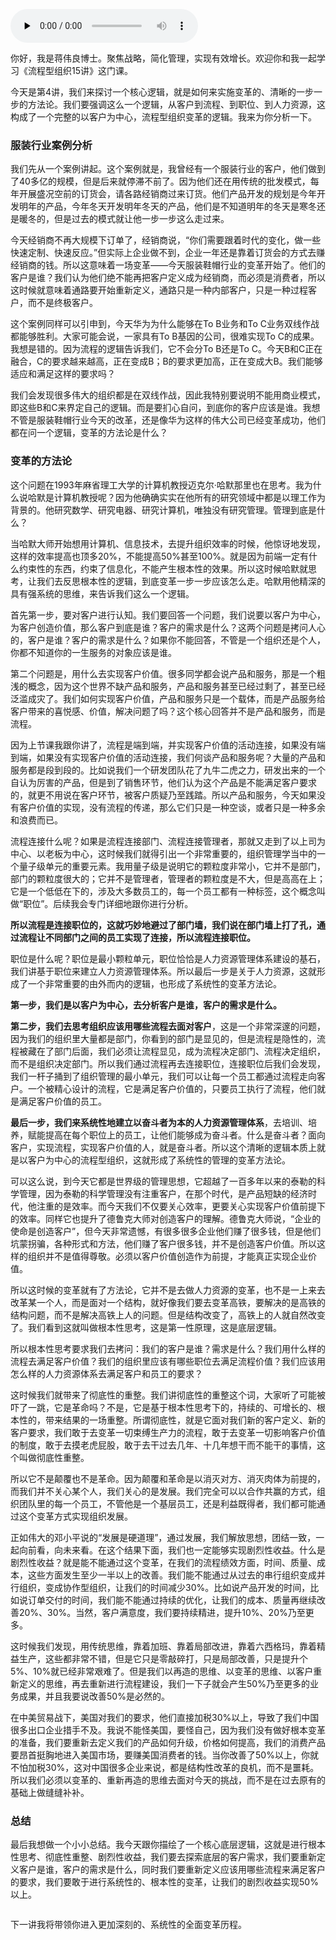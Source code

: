 <audio id="audio" title="04 | 实现以客户为中心的核心，用流程重新定义职位" controls="" preload="none"><source id="mp3" src="https://static001.geekbang.org/resource/audio/95/0a/95cde8573babdc3cefeae362371fc10a.mp3"></audio>

你好，我是蒋伟良博士。聚焦战略，简化管理，实现有效增长。欢迎你和我一起学习《流程型组织15讲》这门课。

今天是第4讲，我们来探讨一个核心逻辑，就是如何来实施变革的、清晰的一步一步的方法论。我们要强调这么一个逻辑，从客户到流程、到职位、到人力资源，这构成了一个完整的以客户为中心，流程型组织变革的逻辑。我来为你分析一下。

### 服装行业案例分析

我们先从一个案例讲起。这个案例就是，我曾经有一个服装行业的客户，他们做到了40多亿的规模，但是后来就停滞不前了。因为他们还在用传统的批发模式，每年开展盛况空前的订货会，请各路经销商过来订货。他们产品开发的规划是今年开发明年的产品，今年冬天开发明年冬天的产品，他们是不知道明年的冬天是寒冬还是暖冬的，但是过去的模式就让他一步一步这么走过来。

今天经销商不再大规模下订单了，经销商说，“你们需要跟着时代的变化，做一些快速定制、快速反应。”但实际上企业做不到，企业一年还是靠着订货会的方式去赚经销商的钱。所以这意味着一场变革——今天服装鞋帽行业的变革开始了。他们的客户是谁？我们认为他们绝不能再把客户定义成为经销商，而必须是消费者，所以这时候就意味着通路要开始重新定义，通路只是一种内部客户，只是一种过程客户，而不是终极客户。

这个案例同样可以引申到，今天华为为什么能够在To B业务和To C业务双线作战都能够胜利。大家可能会说，一家具有To B基因的公司，很难实现To C的成果。我想是错的。因为流程的逻辑告诉我们，它不会分To B还是To C。今天B和C正在融合，C的要求越来越高，正在变成B；B的要求更加高，正在变成大B。我们能够适应和满足这样的要求吗？

<img src="https://static001.geekbang.org/resource/image/84/e5/8429eb73e209853085aea23f0f8d44e5.png" alt=""><br>
我们会发现很多伟大的组织都是在双线作战，因此我特别要说明不能用商业模式，即这些B和C来界定自己的逻辑。而是要扪心自问，到底你的客户应该是谁。我想不管是服装鞋帽行业今天的改革，还是像华为这样的伟大公司已经变革成功，他们都在问一个逻辑，变革的方法论是什么？

### 变革的方法论

这个问题在1993年麻省理工大学的计算机教授迈克尔·哈默那里也在思考。我为什么说哈默是计算机教授呢？因为他确确实实在他所有的研究领域中都是以理工作为背景的。他研究数学、研究电器、研究计算机，唯独没有研究管理。管理到底是什么？

当哈默大师开始想用计算机、信息技术，去提升组织效率的时候，他惊讶地发现，这样的效率提高也顶多20%，不能提高50%甚至100%。就是因为前端一定有什么约束性的东西，约束了信息化，不能产生根本性的效果。所以这时候哈默就思考，让我们去反思根本性的逻辑，到底变革一步一步应该怎么走。哈默用他精深的具有强系统的思维，来告诉我们这么一个逻辑。

首先第一步，要对客户进行认知。我们要回答一个问题，我们说要以客户为中心，为客户创造价值，那么客户到底是谁？客户的需求是什么？这两个问题是拷问人心的，客户是谁？客户的需求是什么？如果你不能回答，不管是一个组织还是个人，你都不知道你的一生服务的对象应该是谁。

第二个问题是，用什么去实现客户价值。很多同学都会说产品和服务，那是一个粗浅的概念，因为这个世界不缺产品和服务，产品和服务甚至已经过剩了，甚至已经泛滥成灾了。我们如何实现客户价值，产品和服务只是一个载体，而是产品服务给客户带来的喜悦感、价值，解决问题了吗？这个核心回答并不是产品和服务，而是流程。

因为上节课我跟你讲了，流程是端到端，并实现客户价值的活动连接，如果没有端到端，如果没有实现客户价值的活动连接，我们何谈产品和服务呢？大量的产品和服务都是段到段的。比如说我们一个研发团队花了九牛二虎之力，研发出来的一个自认为厉害的产品，但是到了销售环节，他们认为这个产品是不能满足客户要求的，就更不用说在客户环节，被客户质疑乃至践踏。所以产品和服务，今天如果没有客户价值的实现，没有流程的传递，那么它们只是一种空谈，或者只是一种多余和浪费而已。

流程连接什么呢？如果是流程连接部门、流程连接管理者，那就又走到了以上司为中心、以老板为中心，这时候我们就得引出一个非常重要的，组织管理学当中的一个量子级单元的重要元素。我用量子级是说明它的颗粒度非常小，它并不是部门，部门的颗粒度很大的；它并不是管理者，管理者的颗粒度是不大，但是高高在上；它是一个低低在下的，涉及大多数员工的，每一个员工都有一种标签，这个概念叫做“职位”。后续我会专门详细地跟你进行分析。

**所以流程是连接职位的，这就巧妙地避过了部门墙，我们说在部门墙上打了孔，通过流程让不同部门之间的员工实现了连接，所以流程连接职位。**

职位是什么呢？职位是最小颗粒单元，职位恰恰是人力资源管理体系建设的基石，我们讲基于职位来建立人力资源管理体系。所以最后一步是关于人力资源，这就形成了一个非常重要的由外而内的逻辑，也形成了系统性的变革方法论。

**第一步，我们是以客户为中心，去分析客户是谁，客户的需求是什么。**

**第二步，我们去思考组织应该用哪些流程去面对客户**，这是一个非常深邃的问题，因为我们的组织里大量都是部门，你看到的部门是显见的，但是流程是隐性的，流程被藏在了部门后面，我们必须让流程显见，成为流程决定部门、流程决定组织，而不是组织决定部门。所以我们通过流程再去连接职位，连接职位后我们会发现，我们一杆子捅到了组织管理的最小单元，我们可以让每一个员工都通过流程走向客户。一个被精心设计的流程，它是满足客户价值的，只要员工执行了流程，他们就是满足客户价值的员工。

**最后一步，我们来系统性地建立以奋斗者为本的人力资源管理体系**，去培训、培养，赋能提高在每个职位上的员工，让他们能够成为奋斗者。什么是奋斗者？面向客户，实现流程，实现客户价值的人，就是奋斗者。所以这个清晰的逻辑本质上就是以客户为中心的流程型组织，这就形成了系统性的管理的变革方法论。

可以这么说，到今天它都是世界级的管理思想，它超越了一百多年以来的泰勒的科学管理，因为泰勒的科学管理没有注重客户，在那个时代，是产品短缺的经济时代，他注重的是效率。而今天我们不仅要关心效率，更要关心实现客户价值前提下的效率。同样它也提升了德鲁克大师对创造客户的理解。德鲁克大师说，“企业的使命是创造客户”，但今天非常遗憾，有很多很多企业他们赚了很多钱，但是他们坑蒙拐骗，各种形式和方法，他们赚了客户很多钱，并不是创造客户价值。所以这样的组织并不是值得尊敬。必须以客户价值创造作为前提，才能真正实现企业价值。

所以这时候的变革就有了方法论，它并不是去做人力资源的变革，也不是一上来去改革某一个人，而是面对一个结构，就好像我们要去变革高铁，要解决的是高铁的结构问题，而不是解决高铁上人的问题。但是结构改变了，高铁上的人就自然改变了。我们看到这就叫做根本性思考，这是第一性原理，这是底层逻辑。

所以根本性思考要求我们去拷问：我们的客户是谁？需求是什么？我们用什么样的流程去满足客户价值？我们的组织里应该有哪些职位去满足流程价值？我们应该用怎么样的人力资源体系去满足客户和员工的要求？

这时候我们就带来了彻底性的重整。我们讲彻底性的重整这个词，大家听了可能被吓了一跳，它是革命吗？不是，它是基于根本性思考下的，持续的、可增长的、根本性的，带来结果的一场重整。所谓彻底性，就是它面对我们新的客户定义、新的客户要求，我们敢于去变革一切束缚生产力的流程，敢于去变革一切影响客户价值的制度，敢于去摸老虎屁股，敢于去干过去几年、十几年想干而不能干的事情，这个叫做彻底性重整。

所以它不是颠覆也不是革命。因为颠覆和革命是以消灭对方、消灭肉体为前提的，而我们并不关心某个人，我们关心的是发展。我们完全可以以合作共赢的方式，组织团队里的每一个员工，不管他是一个基层员工，还是利益既得者，我们都可能通过这个变革方式实现组织发展。

正如伟大的邓小平说的“发展是硬道理”，通过发展，我们解放思想，团结一致，一起向前看，向未来看。在这个结果下面，我们也一定能够实现剧烈性收益。什么是剧烈性收益？就是能不能通过这个变革，在我们的流程绩效方面，时间、质量、成本，这些方面发生至少一半以上的改善。我们能不能通过从过去的串行组织变成并行组织，变成协作型组织，让我们的时间减少30%。比如说产品开发的时间，比如说订单交付的时间，我们能不能通过持续的优化，让我们的成本、质量再继续改善20%、30%。当然，客户满意度，我们要持续精进，提升10%、20%乃至更多。

这时候我们发现，用传统思维，靠着加班、靠着局部改进，靠着六西格玛，靠着精益生产，这些都非常不错，但是它只是零敲碎打，只是局部改善，只是提升个5%、10%就已经非常艰难了。但是我们以再造的思维、以变革的思维、以客户重新定义的思维，再去重新进行流程建设，我们一下子就会产生50%乃至更多的业务成果，并且我要说改善50%是必然的。

在中美贸易战下，美国对我们的要求，他们直接加税30%以上，导致了我们中国很多出口企业措手不及。我说不能怪美国，要怪自己，因为我们没有做好根本变革的准备，我们要重新去定义我们的产品如何升级，价格如何提高，我们的消费产品要昂首挺胸地进入美国市场，要赚美国消费者的钱。当你改善了50%以上，你就不怕加税30%，这对中国很多企业来说，都是结构性改革的良机，而不是噩耗。所以我们必须以变革的、重新再造的思维去面对今天的挑战，而不是在过去原有的基础上做缝缝补补。

### 总结

最后我想做一个小小总结。我今天跟你描绘了一个核心底层逻辑，这就是进行根本性思考、彻底性重整、剧烈性收益，我们要去探索底层的客户需求，我们要重新定义客户是谁，客户的需求是什么，同时我们要重新定义应该用哪些流程来满足客户的要求，我们要敢于进行系统性的、根本性的变革，让我们的剧烈收益实现50%以上。

<img src="https://static001.geekbang.org/resource/image/88/35/88da36b4eff7a1f46208423f45cc9635.png" alt="">

下一讲我将带领你进入更加深刻的、系统性的全面变革历程。
